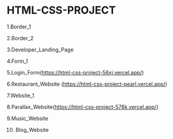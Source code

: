 # HTML-CSS-PROJECT

1.Border_1

2.Border_2

3.Developer_Landing_Page

4.Form_1

5.Login_Form(https://html-css-project-56xj.vercel.app/)

6.Restaurant_Website (https://html-css-project-pearl.vercel.app/)

7.Website_1

8.Parallax_Website(https://html-css-project-578k.vercel.app/)

9.Music_Website

10. Blog_Website
